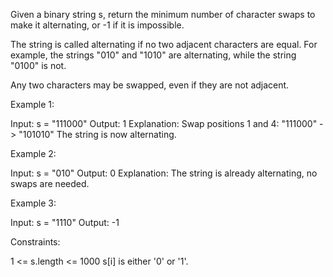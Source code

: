 Given a binary string s, return the minimum number of character swaps to make
it alternating, or -1 if it is impossible.

The string is called alternating if no two adjacent characters are equal. For
example, the strings "010" and "1010" are alternating, while the string
"0100" is not.

Any two characters may be swapped, even if they are not adjacent.


Example 1:


Input: s = "111000"
Output: 1
Explanation: Swap positions 1 and 4: "111000" -> "101010"
The string is now alternating.


Example 2:


Input: s = "010"
Output: 0
Explanation: The string is already alternating, no swaps are needed.


Example 3:


Input: s = "1110"
Output: -1



Constraints:


1 <= s.length <= 1000
s[i] is either '0' or '1'.




